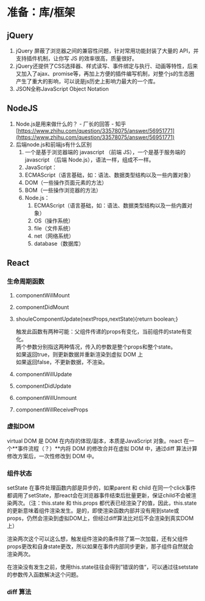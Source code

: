 # 准备：库/框架

## jQuery

1.  jQuery 屏蔽了浏览器之间的兼容性问题，针对常用功能封装了大量的 API，并支持插件机制，让你写 JS 的效率很高，质量很好。
2. jQuery还提供了CSS选择器、样式读写、事件绑定与执行、动画等特性，后来又加入了ajax、promise等，再加上方便的插件编写机制，对整个js的生态圈产生了重大的影响，可以说是js历史上影响力最大的一个库。
3. JSON全称JavaScript Object Notation

## NodeJS

1. Node.js是用来做什么的？ - 厂长的回答 - 知乎 [https://www.zhihu.com/question/33578075/answer/56951771](https://www.zhihu.com/question/33578075/answer/56951771)
2. 后端node.js和前端js有什么区别
   1. 一个是基于浏览器端的 javascript （前端 JS），一个是基于服务端的 javascript （后端 Node.js），语法一样，组成不一样。
   2.  JavaScript：
      1. ECMAScript（语言基础，如：语法、数据类型结构以及一些内置对象）
      2. DOM（一些操作页面元素的方法）
      3. BOM（一些操作浏览器的方法）
   3. Node.js：
      1. ECMAScript（语言基础，如：语法、数据类型结构以及一些内置对象）
      2. OS（操作系统）
      3. file（文件系统）
      4. net（网络系统）
      5. database（数据库）

## React  

### 生命周期函数

1. componentWillMount
2. componentDidMount
3. shouleComponentUpdate\(nextProps,nextState\){return boolean;}

   触发此函数有两种可能：父组件传递的props有变化，当前组件的state有变化。  
   两个参数分别指这两种情况，传入的参数是整个props和整个state。  
   如果返回true，则更新数据并重新渲染到虚拟 DOM 上  
   如果返回false，不更新数据，不渲染。

4. componentWillUpdate
5. componentDidUpdate
6. componentWillUnmount
7.  componentWillReceiveProps

### 虚拟DOM

virtual DOM 是 DOM 在内存的体现/副本，本质是JavaScript 对象。react 在一个**事件流程（？）**内将 DOM 的修改合并在虚拟 DOM 中，通过diff 算法计算修改方案后，一次性修改到 DOM 中。

### 组件状态

setState 在事件处理函数内部是异步的，如果parent 和 child 在同一个click事件都调用了setState，那react会在浏览器事件结束后批量更新，保证child不会被渲染两次。（注：this.state 和 this.props 都代表已经渲染了的值，因此，this.state 的更新意味着组件渲染发生。是的，即使渲染函数内部并没有用到state或props，仍然会渲染到虚拟DOM上，但经过diff算法比对后不会渲染到真实DOM上）

渲染两次这个可以这么想，触发组件渲染的条件除了第一次加载，还有父组件props更改和自身state更改，所以如果在事件内部同步更新，那子组件自然就会渲染两次。

在渲染没有发生之前，使用this.state往往会得到”错误的值“，可以通过往setstate的参数传入函数解决这个问题。 

### diff 算法

